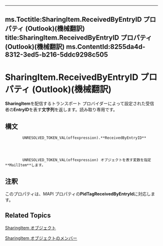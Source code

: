 

---
ms.Toctitle:SharingItem.ReceivedByEntryID プロパティ (Outlook)(機械翻訳)
title:SharingItem.ReceivedByEntryID プロパティ (Outlook)(機械翻訳)
ms.ContentId:8255da4d-8312-3ed5-b216-5ddc9298c505
---
# SharingItem.ReceivedByEntryID プロパティ (Outlook)(機械翻訳)




**SharingItem**を配信するトランスポート プロバイダーによって設定された受信者の**EntryID**を表す**文字列**を返します。読み取り専用です。

## 構文

            UNRESOLVED_TOKEN_VAL(offexpression).**ReceivedByEntryID**




            UNRESOLVED_TOKEN_VAL(offexpression) オブジェクトを表す変数を指定**MailItem**します。



## 注釈
このプロパティは、MAPI プロパティの**PidTagReceivedByEntryId**に対応します。



## Related Topics

[SharingItem オブジェクト](63dd3451-44f3-7cc4-c6e2-7dad5835a7d2.md)

[SharingItem オブジェクトのメンバー](719ad60e-2242-2c54-778f-006b61690389.md)




